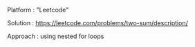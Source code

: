 Platform : "Leetcode" 

Solution : https://leetcode.com/problems/two-sum/description/

Approach : using nested for loops
